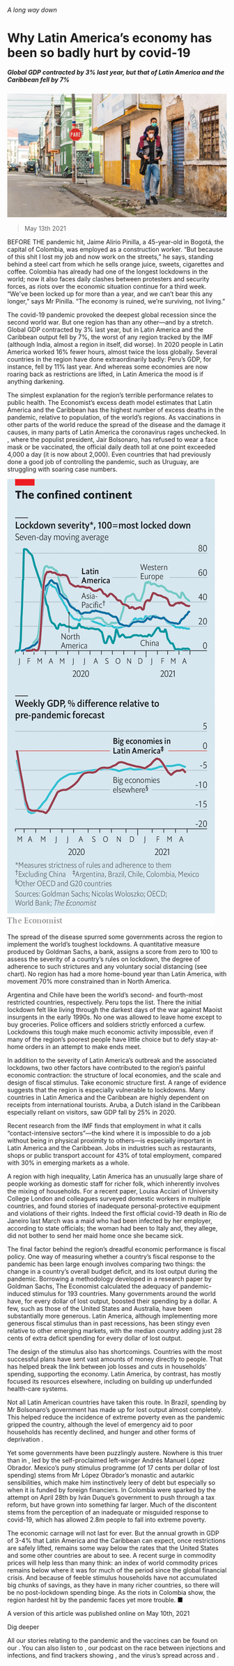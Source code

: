 ###### A long way down

# Why Latin America’s economy has been so badly hurt by covid-19 

##### Global GDP contracted by 3% last year, but that of Latin America and the Caribbean fell by 7% 

![image](images/20210515_amp002.jpg) 

> May 13th 2021 

BEFORE THE pandemic hit, Jaime Alirio Pinilla, a 45-year-old in Bogotá, the capital of Colombia, was employed as a construction worker. “But because of this shit I lost my job and now work on the streets,” he says, standing behind a steel cart from which he sells orange juice, sweets, cigarettes and coffee. Colombia has already had one of the longest lockdowns in the world; now it also faces daily clashes between protesters and security forces, as riots over the economic situation continue for a third week. “We've been locked up for more than a year, and we can’t bear this any longer,” says Mr Pinilla. “The economy is ruined, we’re surviving, not living.”

The covid-19 pandemic provoked the deepest global recession since the second world war. But one region has  than any other—and by a stretch. Global GDP contracted by 3% last year, but in Latin America and the Caribbean output fell by 7%, the worst of any region tracked by the IMF (although India, almost a region in itself, did worse). In 2020 people in Latin America worked 16% fewer hours, almost twice the loss globally. Several countries in the region have done extraordinarily badly: Peru’s GDP, for instance, fell by 11% last year. And whereas some economies are now roaring back as restrictions are lifted, in Latin America the mood is if anything darkening.


The simplest explanation for the region’s terrible performance relates to public health. The Economist’s excess death model estimates that Latin America and the Caribbean has the highest number of excess deaths in the pandemic, relative to population, of the world’s regions. As vaccinations in other parts of the world reduce the spread of the disease and the damage it causes, in many parts of Latin America the coronavirus rages unchecked. In , where the populist president, Jair Bolsonaro, has refused to wear a face mask or be vaccinated, the official daily death toll at one point exceeded 4,000 a day (it is now about 2,000). Even countries that had previously done a good job of controlling the pandemic, such as Uruguay, are struggling with soaring case numbers.

![image](images/20210515_amc177.png) 


The spread of the disease spurred some governments across the region to implement the world’s toughest lockdowns. A quantitative measure produced by Goldman Sachs, a bank, assigns a score from zero to 100 to assess the severity of a country’s rules on lockdown, the degree of adherence to such strictures and any voluntary social distancing (see chart). No region has had a more home-bound year than Latin America, with movement 70% more constrained than in North America.

Argentina and Chile have been the world’s second- and fourth-most restricted countries, respectively. Peru tops the list. There the initial lockdown felt like living through the darkest days of the war against Maoist insurgents in the early 1990s. No one was allowed to leave home except to buy groceries. Police officers and soldiers strictly enforced a curfew. Lockdowns this tough make much economic activity impossible, even if many of the region’s poorest people have little choice but to defy stay-at-home orders in an attempt to make ends meet.

In addition to the severity of Latin America’s outbreak and the associated lockdowns, two other factors have contributed to the region’s painful economic contraction: the structure of local economies, and the scale and design of fiscal stimulus. Take economic structure first. A range of evidence suggests that the region is especially vulnerable to lockdowns. Many countries in Latin America and the Caribbean are highly dependent on receipts from international tourists. Aruba, a Dutch island in the Caribbean especially reliant on visitors, saw GDP fall by 25% in 2020.

Recent research from the IMF finds that employment in what it calls “contact-intensive sectors”—the kind where it is impossible to do a job without being in physical proximity to others—is especially important in Latin America and the Caribbean. Jobs in industries such as restaurants, shops or public transport account for 43% of total employment, compared with 30% in emerging markets as a whole.

A region with high inequality, Latin America has an unusually large share of people working as domestic staff for richer folk, which inherently involves the mixing of households. For a recent paper, Louisa Acciari of University College London and colleagues surveyed domestic workers in multiple countries, and found stories of inadequate personal-protective equipment and violations of their rights. Indeed the first official covid-19 death in Rio de Janeiro last March was a maid who had been infected by her employer, according to state officials; the woman had been to Italy and, they allege, did not bother to send her maid home once she became sick.

The final factor behind the region’s dreadful economic performance is fiscal policy. One way of measuring whether a country’s fiscal response to the pandemic has been large enough involves comparing two things: the change in a country’s overall budget deficit, and its lost output during the pandemic. Borrowing a methodology developed in a research paper by Goldman Sachs, The Economist calculated the adequacy of pandemic-induced stimulus for 193 countries. Many governments around the world have, for every dollar of lost output, boosted their spending by a dollar. A few, such as those of the United States and Australia, have been substantially more generous. Latin America, although implementing more generous fiscal stimulus than in past recessions, has been stingy even relative to other emerging markets, with the median country adding just 28 cents of extra deficit spending for every dollar of lost output.

The design of the stimulus also has shortcomings. Countries with the most successful plans have sent vast amounts of money directly to people. That has helped break the link between job losses and cuts in households’ spending, supporting the economy. Latin America, by contrast, has mostly focused its resources elsewhere, including on building up underfunded health-care systems.

Not all Latin American countries have taken this route. In Brazil, spending by Mr Bolsonaro’s government has made up for lost output almost completely. This helped reduce the incidence of extreme poverty even as the pandemic gripped the country, although the level of emergency aid to poor households has recently declined, and hunger and other forms of deprivation .

Yet some governments have been puzzlingly austere. Nowhere is this truer than in , led by the self-proclaimed left-winger Andrés Manuel López Obrador. Mexico’s puny stimulus programme (of 17 cents per dollar of lost spending) stems from Mr López Obrador’s monastic and autarkic sensibilities, which make him instinctively leery of debt but especially so when it is funded by foreign financiers. In Colombia  were sparked by the attempt on April 28th by Iván Duque’s government to push through a tax reform, but have grown into something far larger. Much of the discontent stems from the perception of an inadequate or misguided response to covid-19, which has allowed 2.8m people to fall into extreme poverty.

The economic carnage will not last for ever. But the annual growth in GDP of 3-4% that Latin America and the Caribbean can expect, once restrictions are safely lifted, remains some way below the rates that the United States and some other countries are about to see. A recent surge in commodity prices will help less than many think: an index of world commodity prices remains below where it was for much of the period since the global financial crisis. And because of feeble stimulus households have not accumulated big chunks of savings, as they have in many richer countries, so there will be no post-lockdown spending binge. As the riots in Colombia show, the region hardest hit by the pandemic faces yet more trouble. ■

A version of this article was published online on May 10th, 2021

Dig deeper

All our stories relating to the pandemic and the vaccines can be found on our . You can also listen to , our podcast on the race between injections and infections, and find trackers showing ,  and the virus’s spread across  and .

